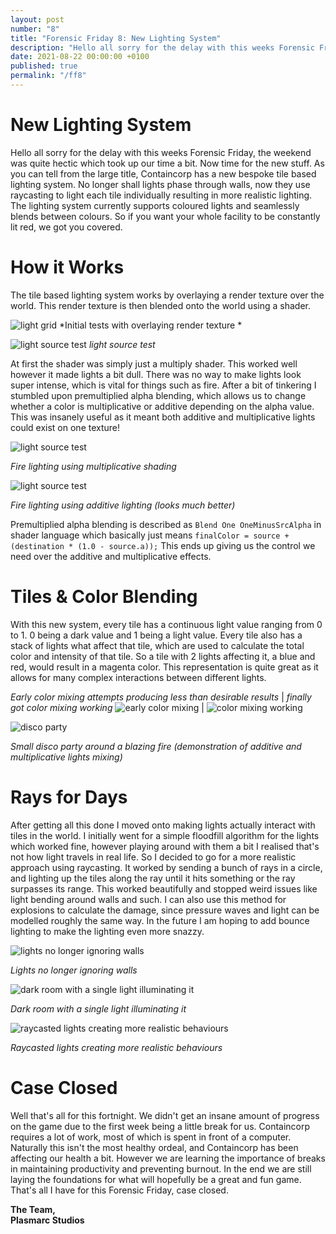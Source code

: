 ```yaml
---
layout: post
number: "8"
title: "Forensic Friday 8: New Lighting System"
description: "Hello all sorry for the delay with this weeks Forensic Friday, the weekend was quite hectic which took up our time a bit. Now time for the new stuff. As you can tell from the large title, Containcorp has a new bespoke tile based lighting system. No longer shall lights phase through walls, now they use raycasting to light each tile individually resulting in more realistic lighting. The lighting system currently supports coloured lights and seamlessly blends between colours. So if you want your whole facility to be constantly lit red, we got you covered."
date: 2021-08-22 00:00:00 +0100
published: true
permalink: "/ff8"
---
```

# New Lighting System

Hello all sorry for the delay with this weeks Forensic Friday, the weekend was quite hectic which took up our time a bit. Now time for the new stuff. As you can tell from the large title, Containcorp has a new bespoke tile based lighting system. No longer shall lights phase through walls, now they use raycasting to light each tile individually resulting in more realistic lighting. The lighting system currently supports coloured lights and seamlessly blends between colours. So if you want your whole facility to be constantly lit red, we got you covered.

# How it Works

The tile based lighting system works by overlaying a render texture over the world. This render texture is then blended onto the world using a shader.

![light grid](./forensic-friday-media/ff08/lighting-grid.png)
*Initial tests with overlaying render texture *

![light source test](./forensic-friday-media/ff08/light-source-test.png)
*light source test*

At first the shader was simply just a multiply shader. This worked well however it made lights a bit dull. There was no way to make lights look super intense, which is vital for things such as fire. After a bit of tinkering I stumbled upon premultiplied alpha blending, which allows us to change whether a color is multiplicative or additive depending on the alpha value. This was insanely useful as it meant both additive and multiplicative lights could exist on one texture!

![light source test](./forensic-friday-media/ff08/mult-fire.png)

*Fire lighting using multiplicative shading*

![light source test](./forensic-friday-media/ff08/prealpha-fire.png)

*Fire lighting using additive lighting (looks much better)*

Premultiplied alpha blending is described as ```Blend One OneMinusSrcAlpha``` in shader language which basically just means ```finalColor = source + (destination * (1.0 - source.a));``` This ends up giving us the control we need over the additive and multiplicative effects.

# Tiles & Color Blending

With this new system, every tile has a continuous light value ranging from 0 to 1. 0 being a dark value and 1 being a light value. Every tile also has a stack of lights what affect that tile, which are used to calculate the total color and intensity of that tile. So a tile with 2 lights affecting it, a blue and red, would result in a magenta color. This representation is quite great as it allows for many complex interactions between different lights.

*Early color mixing attempts producing less than desirable results* | *finally got color mixing working*
![early color mixing](./forensic-friday-media/ff08/color1.png) | ![color mixing working](./forensic-friday-media/ff08/color1.png)


![disco party](./forensic-friday-media/ff08/color3.png)

*Small disco party around a blazing fire (demonstration of additive and multiplicative lights mixing)*

# Rays for Days

After getting all this done I moved onto making lights actually interact with tiles in the world. I initially went for a simple floodfill algorithm for the lights which worked fine, however playing around with them a bit I realised that's not how light travels in real life. So I decided to go for a more realistic approach using raycasting. It worked by sending a bunch of rays in a circle, and lighting up the tiles along the ray until it hits something or the ray surpasses its range. This worked beautifully and stopped weird issues like light bending around walls and such. I can also use this method for explosions to calculate the damage, since pressure waves and light can be modelled roughly the same way. In the future I am hoping to add bounce lighting to make the lighting even more snazzy.

![lights no longer ignoring walls](./forensic-friday-media/ff08/ray1.png)

*Lights no longer ignoring walls*

![dark room with a single light illuminating it](./forensic-friday-media/ff08/ray2.png)

*Dark room with a single light illuminating it*

![raycasted lights creating more realistic behaviours](./forensic-friday-media/ff08/ray3.png)

*Raycasted lights creating more realistic behaviours*

# Case Closed

Well that's all for this fortnight. We didn't get an insane amount of progress on the game due to the first week being a little break for us. Containcorp requires a lot of work, most of which is spent in front of a computer. Naturally this isn't the most healthy ordeal, and Containcorp has been affecting our health a bit. However we are learning the importance of breaks in maintaining productivity and preventing burnout. In the end we are still laying the foundations for what will hopefully be a great and fun game. That's all I have for this Forensic Friday, case closed.

**The Team,**\
**Plasmarc Studios**